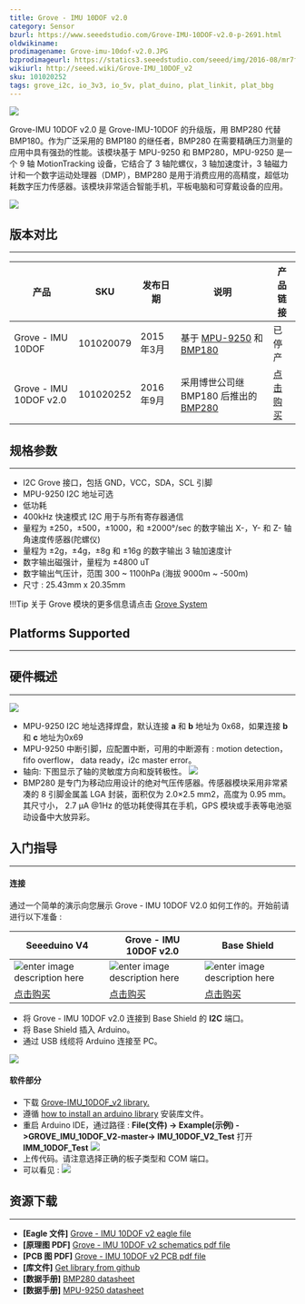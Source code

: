 ```yaml
---
title: Grove - IMU 10DOF v2.0
category: Sensor
bzurl: https://www.seeedstudio.com/Grove-IMU-10DOF-v2.0-p-2691.html
oldwikiname:
prodimagename: Grove-imu-10dof-v2.0.JPG
bzprodimageurl: https://statics3.seeedstudio.com/seeed/img/2016-08/mr7fhEvszUFQsHT2SjUSVb29.jpg
wikiurl: http://seeed.wiki/Grove-IMU_10DOF_v2
sku: 101020252
tags: grove_i2c, io_3v3, io_5v, plat_duino, plat_linkit, plat_bbg
---
```


![](https://github.com/SeeedDocument/Grove-IMU_10DOF_v2.0/raw/master/img/Grove-imu-10dof-v2.0.jpg)

Grove-IMU 10DOF v2.0 是 Grove-IMU-10DOF 的升级版，用 BMP280 代替 BMP180。作为广泛采用的 BMP180 的继任者，BMP280 在需要精确压力测量的应用中具有强劲的性能。该模块基于 MPU-9250 和 BMP280，MPU-9250 是一个 9 轴 MotionTracking 设备，它结合了 3 轴陀螺仪，3 轴加速度计，3 轴磁力计和一个数字运动处理器（DMP），BMP280 是用于消费应用的高精度，超低功耗数字压力传感器。该模块非常适合智能手机，平板电脑和可穿戴设备的应用。

[![](https://github.com/SeeedDocument/wiki_chinese/raw/master/docs/images/click_to_buy.PNG)](https://item.taobao.com/item.htm?spm=a230r.1.14.15.653c372dvP1Ko9&id=546828485726&ns=1&abbucket=1#detail)

## 版本对比
----
| 产品                | SKU       | 发布日期  | 说明                                | 产品链接 |
|------------------------|-----------|----------------|--------------------------------------------|---------------|
| Grove - IMU 10DOF      | 101020079 | 2015年3月     | 基于 [MPU-9250](https://raw.githubusercontent.com/SeeedDocument/Grove-IMU_10DOF/master/res/MPU-9250A_Product_Specification.pdf) 和 [BMP180](https://raw.githubusercontent.com/SeeedDocument/Grove-IMU_10DOF/master/res/BMP180.pdf)      | 已停产           |
| Grove - IMU 10DOF v2.0 | 101020252 | 2016年9月 | 采用博世公司继 BMP180 后推出的 [BMP280](https://raw.githubusercontent.com/SeeedDocument/Grove-Barometer_Sensor-BMP280/master/res/Grove-Barometer_Sensor-BMP280-BMP280-DS001-12_Datasheet.pdf)| [点击购买](https://item.taobao.com/item.htm?spm=a230r.1.14.15.653c372dvP1Ko9&id=546828485726&ns=1&abbucket=1#detail)   |


## 规格参数
-------------

-   I2C Grove 接口，包括 GND，VCC，SDA，SCL 引脚
-   MPU-9250 I2C 地址可选
-   低功耗
-   400kHz 快速模式 I2C 用于与所有寄存器通信
-   量程为 ±250，±500，±1000，和 ±2000°/sec 的数字输出 X-，Y- 和 Z- 轴角速度传感器(陀螺仪)
-   量程为 ±2g，±4g，±8g 和 ±16g 的数字输出 3 轴加速度计
-   数字输出磁强计，量程为 ±4800 uT
-   数字输出气压计，范围 300 ~ 1100hPa (海拔 9000m ~ -500m)
-   尺寸 : 25.43mm x 20.35mm

!!!Tip
    关于 Grove 模块的更多信息请点击 [Grove System](http://seeed.wiki/Grove_System/)

## Platforms Supported
-------------------

## 硬件概述
------------------
![](https://github.com/SeeedDocument/Grove-IMU_10DOF_v2.0/raw/master/img/hardware.jpg)


-  MPU-9250 I2C 地址选择焊盘，默认连接 **a** 和 **b** 地址为 0x68，如果连接 **b** 和 **c** 地址为0x69
-  MPU-9250 中断引脚，应配置中断，可用的中断源有 :  motion detection，fifo overflow， data ready，i2c master error。
- 轴向:
下图显示了轴的灵敏度方向和旋转极性。
![](https://raw.githubusercontent.com/SeeedDocument/Grove-IMU_10DOF/master/img/Imu-10dof-dir-axes.png)
- BMP280 是专门为移动应用设计的绝对气压传感器。传感器模块采用非常紧凑的 8 引脚金属盖 LGA 封装，面积仅为 2.0×2.5 mm2，高度为 0.95 mm。其尺寸小， 2.7 μA @1Hz 的低功耗使得其在手机，GPS 模块或手表等电池驱动设备中大放异彩。

## 入门指导
-----

#### 连接

通过一个简单的演示向您展示 Grove - IMU 10DOF V2.0 如何工作的。开始前请进行以下准备 :

| Seeeduino V4 | Grove - IMU 10DOF v2.0 | Base Shield |
|--------------|----------------------|-----------------|
|![enter image description here](https://raw.githubusercontent.com/SeeedDocument/Grove_Light_Sensor/master/images/gs_1.jpg)|![enter image description here](https://github.com/SeeedDocument/Grove-IMU_10DOF_v2.0/raw/master/img/Grove-imu-10dof-v2.0_s.jpg)|![enter image description here](https://raw.githubusercontent.com/SeeedDocument/Grove_Light_Sensor/master/images/gs_4.jpg)|
|[点击购买](https://item.taobao.com/item.htm?spm=a1z10.3-c.w4002-11172317909.9.3b475e0Rof5cH&id=45721222112)|[点击购买](https://item.taobao.com/item.htm?spm=a230r.1.14.15.653c372dvP1Ko9&id=546828485726&ns=1&abbucket=1#detail)|[点击购买](https://item.taobao.com/item.htm?spm=a1z10.3-c.w4002-11172317909.9.730262b4XlvZfE&id=520233320144)|


- 将 Grove - IMU 10DOF v2.0 连接到 Base Shield 的 **I2C** 端口。
- 将 Base Shield 插入 Arduino。
- 通过 USB 线缆将 Arduino 连接至 PC。

![](https://github.com/SeeedDocument/Grove-IMU_10DOF_v2.0/raw/master/img/arduino%20connection.jpg)

#### 软件部分

- 下载 [Grove-IMU_10DOF_v2 library.](https://github.com/Seeed-Studio/Grove_IMU_10DOF_v2.0/archive/master.zip)
- 遵循 [how to install an arduino library](http://wiki.seeed.cc/How_to_install_Arduino_Library/) 安装库文件。
- 重启 Arduino IDE，通过路径 : **File(文件) -> Example(示例) ->GROVE_IMU_10DOF_V2-master-> IMU_10DOF_V2_Test** 打开 **IMM_10DOF_Test**
![](https://github.com/SeeedDocument/Grove-IMU_10DOF_v2.0/raw/master/img/library%20example.jpg)
- 上传代码。请注意选择正确的板子类型和 COM 端口。
- 可以看见 :
![](https://raw.githubusercontent.com/SeeedDocument/Grove-IMU_10DOF/master/img/Imu-10dof-test.png)


## 资源下载
--------

-   **[Eagle 文件]** [Grove - IMU 10DOF v2 eagle file](https://github.com/SeeedDocument/Grove-IMU_10DOF_v2.0/raw/master/res/Grove%20-%20IMU%2010DOF%20v2.0.zip)
-   **[原理图 PDF]** [Grove - IMU 10DOF v2 schematics pdf file](https://github.com/SeeedDocument/Grove-IMU_10DOF_v2.0/raw/master/res/Grove%20-%20IMU%2010DOF%20v2.0%20Sch.pdf)
-   **[PCB 图 PDF]** [Grove - IMU 10DOF v2 PCB pdf file](https://github.com/SeeedDocument/Grove-IMU_10DOF_v2.0/raw/master/res/Grove%20-%20IMU%2010DOF%20v2.0%20PCB.pdf)
-   **[库文件]** [Get library from github](https://github.com/Seeed-Studio/Grove_IMU_10DOF_v2.0/archive/master.zip)
-   **[数据手册]** [BMP280 datasheet](https://github.com/SeeedDocument/Grove-IMU_10DOF_v2.0/raw/master/res/BMP280-Datasheet.pdf)
-   **[数据手册]** [MPU-9250 datasheet](https://raw.githubusercontent.com/SeeedDocument/Grove-IMU_10DOF/master/res/MPU-9250A_Product_Specification.pdf)


<!-- This Markdown file was created from http://www.seeedstudio.com/wiki/Grove_-_IMU_10DOF -->
